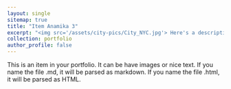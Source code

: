 ```yaml
---
layout: single
sitemap: true
title: "Item Anamika 3"
excerpt: "<img src='/assets/city-pics/City_NYC.jpg'> Here's a description of this project"
collection: portfolio
author_profile: false
---
```



This is an item in your portfolio. It can be have images or nice text. If you name the file .md, it will be parsed as markdown. If you name the file .html, it will be parsed as HTML.

